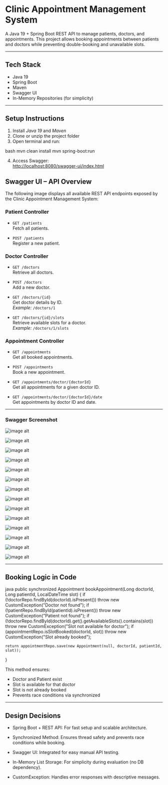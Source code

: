 
#  Clinic Appointment Management System

A Java 19 + Spring Boot REST API to manage patients, doctors, and appointments. This project allows booking appointments between patients and doctors while preventing double-booking and unavailable slots.

---

## Tech Stack

- Java 19
- Spring Boot
- Maven
- Swagger UI
- In-Memory Repositories (for simplicity)

---

##  Setup Instructions

1. Install *Java 19* and *Maven*
2. Clone or unzip the project folder
3. Open terminal and run:

bash
mvn clean install
mvn spring-boot:run


4. Access Swagger:  
   [http://localhost:8080/swagger-ui/index.html](http://localhost:8080/swagger-ui/index.html)

 ## Swagger UI – API Overview

The following image displays all available REST API endpoints exposed by the Clinic Appointment Management System:

###  Patient Controller
- `GET /patients`  
  Fetch all patients.

- `POST /patients`  
  Register a new patient.

###  Doctor Controller
- `GET /doctors`  
  Retrieve all doctors.

- `POST /doctors`  
  Add a new doctor.

- `GET /doctors/{id}`  
  Get doctor details by ID.  
  _Example:_ `/doctors/1`

- `GET /doctors/{id}/slots`  
  Retrieve available slots for a doctor.  
  _Example:_ `/doctors/1/slots`

###  Appointment Controller
- `GET /appointments`  
  Get all booked appointments.

- `POST /appointments`  
  Book a new appointment.

- `GET /appointments/doctor/{doctorId}`  
  Get all appointments for a given doctor ID.

- `GET /appointments/doctor/{doctorId}/date`  
  Get appointments by doctor ID and date.

---
 ### Swagger Screenshot
![image alt](https://github.com/Farhan2763/clinic-appointment-system/blob/9c8e1030471ccb637b5d9f90c48aae0401aeb958/Patientadd.jpeg?raw=true)


![image alt](https://github.com/Farhan2763/clinic-appointment-system/blob/219a8e30ec3780157850125a301ce1875ead6deb/patientget.jpeg?raw=true)

![image alt](https://github.com/Farhan2763/clinic-appointment-system/blob/219a8e30ec3780157850125a301ce1875ead6deb/DoctorAdd.jpeg?raw=true)


![image alt](https://github.com/Farhan2763/clinic-appointment-system/blob/219a8e30ec3780157850125a301ce1875ead6deb/doctorget.jpeg?raw=true)

![image alt](https://github.com/Farhan2763/clinic-appointment-system/blob/219a8e30ec3780157850125a301ce1875ead6deb/doctorgetwithid.jpeg?raw=true)

![image alt](https://github.com/Farhan2763/clinic-appointment-system/blob/219a8e30ec3780157850125a301ce1875ead6deb/doctorgetwithslot.jpeg?raw=true)

![image alt](https://github.com/Farhan2763/clinic-appointment-system/blob/219a8e30ec3780157850125a301ce1875ead6deb/doctornotavailable.jpeg?raw=true)

![image alt](https://github.com/Farhan2763/clinic-appointment-system/blob/219a8e30ec3780157850125a301ce1875ead6deb/appointmentadd.jpeg?raw=true)

![image alt](https://github.com/Farhan2763/clinic-appointment-system/blob/219a8e30ec3780157850125a301ce1875ead6deb/appointmentget.jpeg?raw=true)

![image alt](https://github.com/Farhan2763/clinic-appointment-system/blob/219a8e30ec3780157850125a301ce1875ead6deb/appointmentgetbydoctortorid.jpeg?raw=true)

![image alt](https://github.com/Farhan2763/clinic-appointment-system/blob/219a8e30ec3780157850125a301ce1875ead6deb/appointmentgetbydoctoridanddate.jpeg?raw=true)

![image alt](https://github.com/Farhan2763/clinic-appointment-system/blob/219a8e30ec3780157850125a301ce1875ead6deb/appointmentslotnotavailable.jpeg?raw=true)

![image alt](https://github.com/Farhan2763/clinic-appointment-system/blob/219a8e30ec3780157850125a301ce1875ead6deb/appointdoctornotfound.jpeg?raw=true)

![image alt](https://github.com/Farhan2763/clinic-appointment-system/blob/219a8e30ec3780157850125a301ce1875ead6deb/patientnotfoundappointment.jpeg?raw=true)

---
##  Booking Logic in Code

java
public synchronized Appointment bookAppointment(Long doctorId, Long patientId, LocalDateTime slot) {
if (!doctorRepo.findById(doctorId).isPresent())
throw new CustomException("Doctor not found");
if (!patientRepo.findById(patientId).isPresent())
throw new CustomException("Patient not found");
if (!doctorRepo.findById(doctorId).get().getAvailableSlots().contains(slot))
throw new CustomException("Slot not available for doctor");
if (appointmentRepo.isSlotBooked(doctorId, slot))
throw new CustomException("Slot already booked");

    return appointmentRepo.save(new Appointment(null, doctorId, patientId, slot));
}


This method ensures:
- Doctor and Patient exist
- Slot is available for that doctor
- Slot is not already booked
- Prevents race conditions via synchronized

---
##  Design Decisions
- Spring Boot + REST API: For fast setup and scalable architecture.

- Synchronized Method: Ensures thread safety and prevents race conditions while booking.

- Swagger UI: Integrated for easy manual API testing.

- In-Memory List Storage: For simplicity during evaluation (no DB dependency).
- CustomException: Handles error responses with descriptive messages.

 
